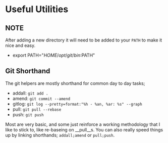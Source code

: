 Useful Utilities
================

NOTE
----
After adding a new directory it will need to be added to your `PATH` to make it nice and easy.

- export PATH="$HOME/opt/git/bin:$PATH"

Git Shorthand
-------------
The git helpers are mostly shorthand for common day to day tasks;

- addall: `git add .`
- amend: `git commit --amend`
- gitlog: `git log --pretty=format:"%h - %an, %ar: %s" --graph`
- pull: `git pull --rebase`
- push: `git push`

Most are very basic, and some just reinforce a working methodology that I like to stick to, like re-baseing on __pull__s. You can also really speed things up by linking shorthands; `addall;amend` or `pull;push`.
